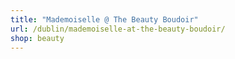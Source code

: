 ```yaml
---
title: "Mademoiselle @ The Beauty Boudoir"
url: /dublin/mademoiselle-at-the-beauty-boudoir/
shop: beauty
---
```

